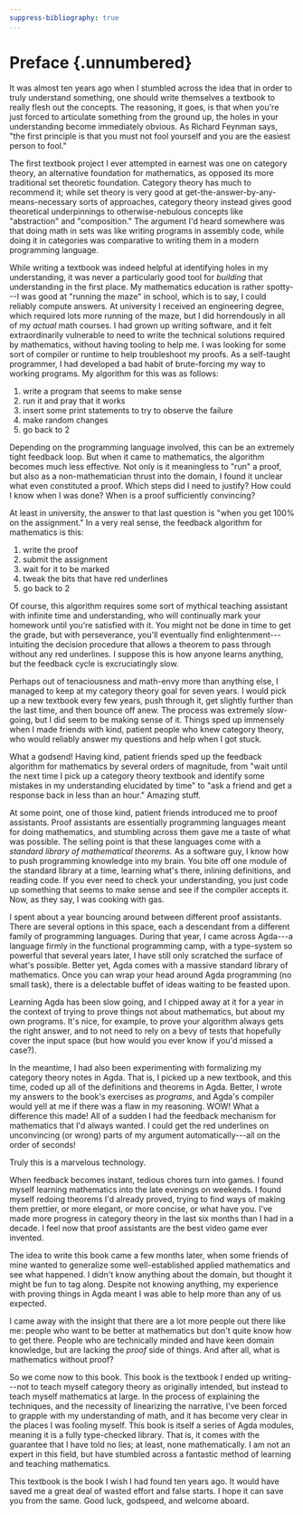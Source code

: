 ```yaml
---
suppress-bibliography: true
...
```


# Preface {.unnumbered}

It was almost ten years ago when I stumbled across the idea that in order to
truly understand something, one should write themselves a textbook to really
flesh out the concepts. The reasoning, it goes, is that when you're just forced
to articulate something from the ground up, the holes in your understanding
become immediately obvious. As Richard Feynman says, "the first principle is
that you must not fool yourself and you are the easiest person to fool."

The first textbook project I ever attempted in earnest was one on category
theory, an alternative foundation for mathematics, as opposed its more
traditional set theoretic foundation. Category theory has much to recommend it;
while set theory is very good at get-the-answer-by-any-means-necessary sorts of
approaches, category theory instead gives good theoretical underpinnings to
otherwise-nebulous concepts like "abstraction" and "composition." The argument
I'd heard somewhere was that doing math in sets was like writing programs in
assembly code, while doing it in categories was comparative to writing them in a
modern programming language.

While writing a textbook was indeed helpful at identifying holes in my
understanding, it was never a particularly good tool for *building* that
understanding in the first place. My mathematics education is rather spotty---I
was good at "running the maze" in school, which is to say, I could reliably
compute answers. At university I received an engineering degree, which required
lots more running of the maze, but I did horrendously in all of my *actual* math
courses. I had grown up writing software, and it felt extraordinarily vulnerable
to need to write the technical solutions required by mathematics, without having
tooling to help me. I was looking for some sort of compiler or runtime to help
troubleshoot my proofs. As a self-taught programmer, I had developed a bad habit
of brute-forcing my way to working programs. My algorithm for this was as
follows:

1. write a program that seems to make sense
2. run it and pray that it works
3. insert some print statements to try to observe the failure
4. make random changes
5. go back to 2

Depending on the programming language involved, this can be an extremely tight
feedback loop. But when it came to mathematics, the algorithm becomes much less
effective. Not only is it meaningless to "run" a proof, but also as a
non-mathematician thrust into the domain, I found it unclear what even
constituted a proof. Which steps did I need to justify? How could I know when I
was done? When is a proof sufficiently convincing?

At least in university, the answer to that last question is "when you get 100%
on the assignment." In a very real sense, the feedback algorithm for mathematics
is this:

1. write the proof
2. submit the assignment
3. wait for it to be marked
4. tweak the bits that have red underlines
5. go back to 2

Of course, this algorithm requires some sort of mythical teaching assistant with
infinite time and understanding, who will continually mark your homework until
you're satisfied with it. You might not be done in time to get the grade, but
with perseverance, you'll eventually find enlightenment---intuiting the decision
procedure that allows a theorem to pass through without any red underlines. I
suppose this is how anyone learns anything, but the feedback cycle is
excruciatingly slow.

Perhaps out of tenaciousness and math-envy more than anything else, I managed to
keep at my category theory goal for seven years. I would pick up a new textbook
every few years, push through it, get slightly further than the last time, and
then bounce off anew. The process was extremely slow-going, but I did seem to be
making sense of it. Things sped up immensely when I made friends with kind,
patient people who knew category theory, who would reliably answer my questions
and help when I got stuck.

What a godsend! Having kind, patient friends sped up the feedback algorithm for
mathematics by several orders of magnitude, from "wait until the next time I
pick up a category theory textbook and identify some mistakes in my
understanding elucidated by time" to "ask a friend and get a response back in
less than an hour." Amazing stuff.

At some point, one of those kind, patient friends introduced me to proof
assistants. Proof assistants are essentially programming languages meant for
doing mathematics, and stumbling across them gave me a taste of what was
possible. The selling point is that these languages come with a *standard
library of mathematical theorems.* As a software guy, I know how to push
programming knowledge into my brain. You bite off one module of the standard
library at a time, learning what's there, inlining definitions, and reading
code. If you ever need to check your understanding, you just code up something
that seems to make sense and see if the compiler accepts it. Now, as they say,
I was cooking with gas.

I spent about a year bouncing around between different proof assistants. There
are several options in this space, each a descendant from a different family of
programming languages. During that year, I came across Agda---a language firmly
in the functional programming camp, with a type-system so powerful that several
years later, I have still only scratched the surface of what's possible. Better
yet, Agda comes with a massive standard library of mathematics. Once you can
wrap your head around Agda programming (no small task), there is a delectable
buffet of ideas waiting to be feasted upon.

Learning Agda has been slow going, and I chipped away at it for a year in the
context of trying to prove things not about mathematics, but about my own
programs. It's nice, for example, to prove your algorithm always gets the right
answer, and to not need to rely on a bevy of tests that hopefully cover the
input space (but how would you ever know if you'd missed a case?).

In the meantime, I had also been experimenting with formalizing my category
theory notes in Agda. That is, I picked up a new textbook, and this time, coded
up all of the definitions and theorems in Agda. Better, I wrote my answers to
the book's exercises as *programs*, and Agda's compiler would yell at me if
there was a flaw in my reasoning. WOW! What a difference this made! All of a
sudden I had the feedback mechanism for mathematics that I'd always wanted. I
could get the red underlines on unconvincing (or wrong) parts of my argument
automatically---all on the order of seconds!

Truly this is a marvelous technology.

When feedback becomes instant, tedious chores turn into games. I found myself
learning mathematics into the late evenings on weekends. I found myself redoing
theorems I'd already proved, trying to find ways of making them prettier, or
more elegant, or more concise, or what have you. I've made more progress in
category theory in the last six months than I had in a decade. I feel now that
proof assistants are the best video game ever invented.

The idea to write this book came a few months later, when some friends of mine
wanted to generalize some well-established applied mathematics and see what
happened. I didn't know anything about the domain, but thought it might be
fun to tag along. Despite not knowing anything, my experience with proving
things in Agda meant I was able to help more than any of us expected.

I came away with the insight that there are a lot more people out there like me:
people who want to be better at mathematics but don't quite know how to get
there. People who are technically minded and have keen domain knowledge, but are
lacking the *proof* side of things. And after all, what is mathematics without
proof?

So we come now to this book. This book is the textbook I ended up writing---not
to teach myself category theory as originally intended, but instead to teach
myself mathematics at large. In the process of explaining the techniques, and
the necessity of linearizing the narrative, I've been forced to grapple with my
understanding of math, and it has become very clear in the places I was fooling
myself. This book is itself a series of Agda modules, meaning it is a fully
type-checked library. That is, it comes with the guarantee that I have told no
lies; at least, none mathematically. I am not an expert in this field, but have
stumbled across a fantastic method of learning and teaching mathematics.

This textbook is the book I wish I had found ten years ago. It would have saved
me a great deal of wasted effort and false starts. I hope it can save you from
the same. Good luck, godspeed, and welcome aboard.

